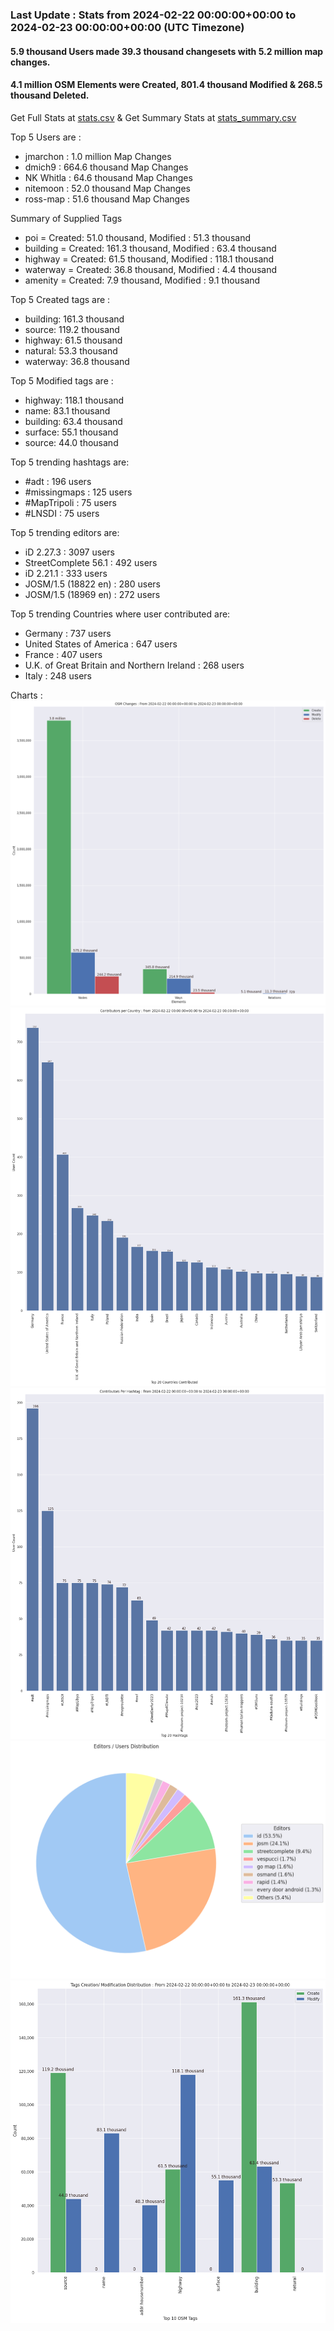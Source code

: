 ### Last Update : Stats from 2024-02-22 00:00:00+00:00 to 2024-02-23 00:00:00+00:00 (UTC Timezone)

#### 5.9 thousand Users made 39.3 thousand changesets with 5.2 million map changes.
#### 4.1 million OSM Elements were Created, 801.4 thousand Modified & 268.5 thousand Deleted.
Get Full Stats at [stats.csv](/stats/Global/Daily/stats.csv)
 & Get Summary Stats at [stats_summary.csv](/stats/Global/Daily/stats_summary.csv)

Top 5 Users are : 
- jmarchon : 1.0 million Map Changes
- dmich9 : 664.6 thousand Map Changes
- NK Whitla : 64.6 thousand Map Changes
- nitemoon : 52.0 thousand Map Changes
- ross-map : 51.6 thousand Map Changes

Summary of Supplied Tags
- poi = Created: 51.0 thousand, Modified : 51.3 thousand
- building = Created: 161.3 thousand, Modified : 63.4 thousand
- highway = Created: 61.5 thousand, Modified : 118.1 thousand
- waterway = Created: 36.8 thousand, Modified : 4.4 thousand
- amenity = Created: 7.9 thousand, Modified : 9.1 thousand


Top 5 Created tags are :
- building: 161.3 thousand
- source: 119.2 thousand
- highway: 61.5 thousand
- natural: 53.3 thousand
- waterway: 36.8 thousand


Top 5 Modified tags are :
- highway: 118.1 thousand
- name: 83.1 thousand
- building: 63.4 thousand
- surface: 55.1 thousand
- source: 44.0 thousand


Top 5 trending hashtags are:
- #adt : 196 users
- #missingmaps : 125 users
- #MapTripoli : 75 users
- #LNSDI : 75 users


Top 5 trending editors are:
- iD 2.27.3 : 3097 users
- StreetComplete 56.1 : 492 users
- iD 2.21.1 : 333 users
- JOSM/1.5 (18822 en) : 280 users
- JOSM/1.5 (18969 en) : 272 users


Top 5 trending Countries where user contributed are:
- Germany : 737 users
- United States of America : 647 users
- France : 407 users
- U.K. of Great Britain and Northern Ireland : 268 users
- Italy : 248 users


 Charts : 
![Alt text](./stats_osm_changes.png) 
![Alt text](./stats_users_per_country.png) 
![Alt text](./stats_users_per_hashtag.png) 
![Alt text](./stats_editors_pie_chart.png) 
![Alt text](./stats_tags.png) 
